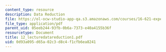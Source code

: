```yaml
---
content_type: resource
description: Data Reduction
file: https://ol-ocw-studio-app-qa.s3.amazonaws.com/courses/16-621-experimental-projects-i-spring-2003/0d93a095d65a02c3d8c4f1cfb6ea8241_12_lecturedatareduction1.pdf
file_type: application/pdf
parent_uid: 05eeb244-93fb-0b6a-7373-e40a4155b36f
resourcetype: Document
title: 12_lecturedatareduction1.pdf
uid: 0d93a095-d65a-02c3-d8c4-f1cfb6ea8241
---
```


